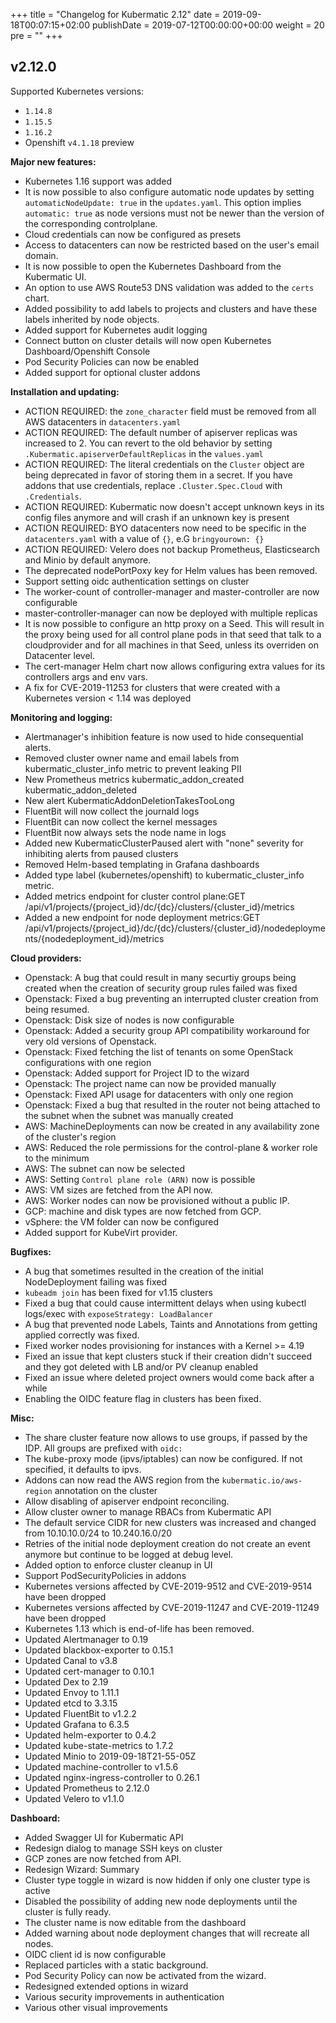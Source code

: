 +++
title = "Changelog for Kubermatic 2.12"
date = 2019-09-18T00:07:15+02:00
publishDate = 2019-07-12T00:00:00+00:00
weight = 20
pre = "<b></b>"
+++

## v2.12.0


Supported Kubernetes versions:

- `1.14.8`
- `1.15.5`
- `1.16.2`
- Openshift `v4.1.18` preview


**Major new features:**

- Kubernetes 1.16 support was added
- It is now possible to also configure automatic node updates by setting `automaticNodeUpdate: true` in the `updates.yaml`. This option implies `automatic: true` as node versions must not be newer than the version of the corresponding controlplane.
- Cloud credentials can now be configured as presets
- Access to datacenters can now be restricted based on the user&#39;s email domain.
- It is now possible to open the Kubernetes Dashboard from the Kubermatic UI.
- An option to use AWS Route53 DNS validation was added to the `certs` chart.
- Added possibility to add labels to projects and clusters and have these labels inherited by node objects.
- Added support for Kubernetes audit logging
- Connect button on cluster details will now open Kubernetes Dashboard/Openshift Console
- Pod Security Policies can now be enabled
- Added support for optional cluster addons

**Installation and updating:**

- ACTION REQUIRED: the `zone_character` field must be removed from all AWS datacenters in `datacenters.yaml`
- ACTION REQUIRED: The default number of apiserver replicas was increased to 2. You can revert to the old behavior by setting `.Kubermatic.apiserverDefaultReplicas` in the `values.yaml`
- ACTION REQUIRED: The literal credentials on the `Cluster` object are being deprecated in favor of storing them in a secret. If you have addons that use credentials, replace `.Cluster.Spec.Cloud` with `.Credentials`.
- ACTION REQUIRED: Kubermatic now doesn&#39;t accept unknown keys in its config files anymore and will crash if an unknown key is present
- ACTION REQUIRED: BYO datacenters now need to be specific in the `datacenters.yaml` with a value of `{}`, e.G `bringyourown: {}`
- ACTION REQUIRED: Velero does not backup Prometheus, Elasticsearch and Minio by default anymore.
- The deprecated nodePortPoxy key for Helm values has been removed.
- Support setting oidc authentication settings on cluster
- The worker-count of controller-manager and master-controller are now configurable
- master-controller-manager can now be deployed with multiple replicas
- It is now possible to configure an http proxy on a Seed. This will result in the proxy being used for all control plane pods in that seed that talk to a cloudprovider and for all machines in that Seed, unless its overriden on Datacenter level.
- The cert-manager Helm chart now allows configuring extra values for its controllers args and env vars.
- A fix for CVE-2019-11253 for clusters that were created with a Kubernetes version &lt; 1.14 was deployed

**Monitoring and logging:**

- Alertmanager&#39;s inhibition feature is now used to hide consequential alerts.
- Removed cluster owner name and email labels from kubermatic_cluster_info metric to prevent leaking PII
- New Prometheus metrics kubermatic_addon_created kubermatic_addon_deleted
- New alert KubermaticAddonDeletionTakesTooLong
- FluentBit will now collect the journald logs
- FluentBit can now collect the kernel messages
- FluentBit now always sets the node name in logs
- Added new KubermaticClusterPaused alert with &#34;none&#34; severity for inhibiting alerts from paused clusters
- Removed Helm-based templating in Grafana dashboards
- Added type label (kubernetes/openshift) to kubermatic_cluster_info metric.
- Added metrics endpoint for cluster control plane:GET /api/v1/projects/{project_id}/dc/{dc}/clusters/{cluster_id}/metrics
- Added a new endpoint for node deployment metrics:GET /api/v1/projects/{project_id}/dc/{dc}/clusters/{cluster_id}/nodedeployments/{nodedeployment_id}/metrics

**Cloud providers:**

- Openstack: A bug that could result in many securtiy groups being created when the creation of security group rules failed was fixed
- Openstack: Fixed a bug preventing an interrupted cluster creation from being resumed.
- Openstack: Disk size of nodes is now configurable
- Openstack: Added a security group API compatibility workaround for very old versions of Openstack.
- Openstack: Fixed fetching the list of tenants on some OpenStack configurations with one region
- Openstack: Added support for Project ID to the wizard
- Openstack: The project name can now be provided manually
- Openstack: Fixed API usage for datacenters with only one region
- Openstack: Fixed a bug that resulted in the router not being attached to the subnet when the subnet was manually created
- AWS: MachineDeployments can now be created in any availability zone of the cluster&#39;s region
- AWS: Reduced the role permissions for the control-plane &amp; worker role to the minimum
- AWS: The subnet can now be selected
- AWS: Setting `Control plane role (ARN)` now is possible
- AWS: VM sizes are fetched from the API now.
- AWS: Worker nodes can now be provisioned without a public IP.
- GCP: machine and disk types are now fetched from GCP.
- vSphere: the VM folder can now be configured
- Added support for KubeVirt provider.

**Bugfixes:**

- A bug that sometimes resulted in the creation of the initial NodeDeployment failing was fixed
- `kubeadm join` has been fixed for v1.15 clusters
- Fixed a bug that could cause intermittent delays when using kubectl logs/exec with `exposeStrategy: LoadBalancer`
- A bug that prevented node Labels, Taints and Annotations from getting applied correctly was fixed.
- Fixed worker nodes provisioning for instances with a Kernel &gt;= 4.19
- Fixed an issue that kept clusters stuck if their creation didn&#39;t succeed and they got deleted with LB and/or PV cleanup enabled
- Fixed an issue where deleted project owners would come back after a while
- Enabling the OIDC feature flag in clusters has been fixed.

**Misc:**

- The share cluster feature now allows to use groups, if passed by the IDP. All groups are prefixed with `oidc:`
- The kube-proxy mode (ipvs/iptables) can now be configured. If not specified, it defaults to ipvs.
- Addons can now read the AWS region  from the `kubermatic.io/aws-region` annotation on the cluster
- Allow disabling of apiserver endpoint reconciling.
- Allow cluster owner to manage RBACs from Kubermatic API
- The default service CIDR for new clusters was increased and changed from 10.10.10.0/24 to 10.240.16.0/20
- Retries of the initial node deployment creation do not create an event anymore but continue to be logged at debug level.
- Added option to enforce cluster cleanup in UI
- Support PodSecurityPolicies in addons
- Kubernetes versions affected by CVE-2019-9512 and CVE-2019-9514 have been dropped
- Kubernetes versions affected by CVE-2019-11247 and CVE-2019-11249 have been dropped
- Kubernetes 1.13 which is end-of-life has been removed.
- Updated Alertmanager to 0.19
- Updated blackbox-exporter to 0.15.1
- Updated Canal to v3.8
- Updated cert-manager to 0.10.1
- Updated Dex to 2.19
- Updated Envoy to 1.11.1
- Updated etcd to 3.3.15
- Updated FluentBit to v1.2.2
- Updated Grafana to 6.3.5
- Updated helm-exporter to 0.4.2
- Updated kube-state-metrics to 1.7.2
- Updated Minio to 2019-09-18T21-55-05Z
- Updated machine-controller to v1.5.6
- Updated nginx-ingress-controller to 0.26.1
- Updated Prometheus to 2.12.0
- Updated Velero to v1.1.0


**Dashboard:**

- Added Swagger UI for Kubermatic API
- Redesign dialog to manage SSH keys on cluster
- GCP zones are now fetched from API.
- Redesign Wizard: Summary
- Cluster type toggle in wizard is now hidden if only one cluster type is active
- Disabled the possibility of adding new node deployments until the cluster is fully ready.
- The cluster name is now editable from the dashboard
- Added warning about node deployment changes that will recreate all nodes.
- OIDC client id is now configurable
- Replaced particles with a static background.
- Pod Security Policy can now be activated from the wizard.
- Redesigned extended options in wizard
- Various security improvements in authentication
- Various other visual improvements
